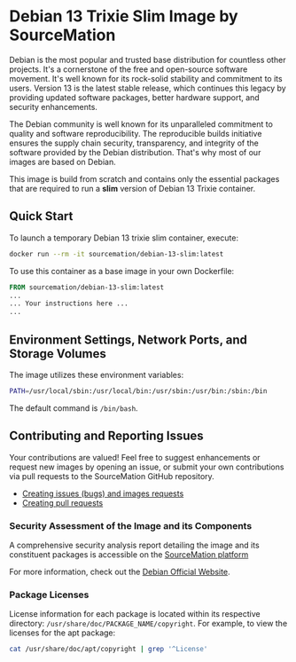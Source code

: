 # Debian 13 Trixie Slim Image by SourceMation

Debian is the most popular and trusted base distribution for countless other
projects. It's a cornerstone of the free and open-source software movement.
It's well known for its rock-solid stability and commitment to its users.
Version 13 is the latest stable release, which continues this legacy by
providing updated software packages, better hardware support, and security
enhancements.

The Debian community is well known for its unparalleled commitment to quality
and software reproducibility. The reproducible builds initiative ensures the
supply chain security, transparency, and integrity of the software provided by
the Debian distribution. That's why most of our images are based on Debian.

This image is build from scratch and contains only the essential packages that
are required to run a **slim** version of Debian 13 Trixie container.

## Quick Start

To launch a temporary Debian 13 trixie slim container, execute:

```bash
docker run --rm -it sourcemation/debian-13-slim:latest
```

To use this container as a base image in your own Dockerfile:

```Dockerfile
FROM sourcemation/debian-13-slim:latest
...
... Your instructions here ...
...
```

## Environment Settings, Network Ports, and Storage Volumes

The image utilizes these environment variables:

```bash
PATH=/usr/local/sbin:/usr/local/bin:/usr/sbin:/usr/bin:/sbin:/bin
```

The default command is `/bin/bash`.


## Contributing and Reporting Issues

Your contributions are valued! Feel free to suggest enhancements or request new
images by opening an issue, or submit your own contributions via pull requests
to the SourceMation GitHub repository.

- [Creating issues (bugs) and images requests](https://github.com/SourceMation/images/issues/new/choose)
- [Creating pull requests](https://github.com/SourceMation/images/compare)

### Security Assessment of the Image and its Components

A comprehensive security analysis report detailing the image and its
constituent packages is accessible on the [SourceMation platform](https://www.sourcemation.com/)

For more information, check out the [Debian Official Website](https://www.debian.org/).

### Package Licenses

License information for each package is located within its respective
directory: `/usr/share/doc/PACKAGE_NAME/copyright`. For example, to view the
licenses for the apt package:

```bash
cat /usr/share/doc/apt/copyright | grep '^License'
```
